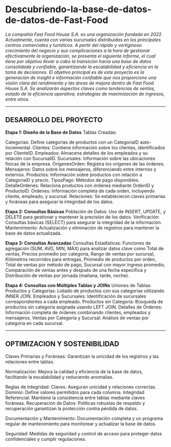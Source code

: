 # Descubriendo-la-base-de-datos-de-datos-de-Fast-Food

_La compañía Fast Food House S.A. es una organización fundada en 2022. Actualmente, cuenta con varias sucursales distribuidas en los principales centros comerciales y turísticos. 
A partir del rápido y vertiginoso crecimiento del negocio y sus complicaciones a la hora de gestionar efectivamente la organización, se presenta el siguiente informe, el cual tiene por objetivo llevar a cabo la transición hacia una base de datos consolidada y confiable, garantizando la escalabilidad y eficiencia en la toma de decisiones.
El objetivo principal es de este proyecto es la generación de insight e información confiable que nos proporcione una visión clara del rendimiento y las áreas de mejora dentro de Fast Food House S.A. Se analizarán aspectos claves como tendencias de ventas, estado de la eficiencia operativa, estrategias de maximización de ingresos, entre otros._

___________________________________________________________________________________________________________________________________________________________________________________________________________________________________
## DESARROLLO DEL PROYECTO
**Etapa 1: Diseño de la Base de Datos**
Tablas Creadas:

Categorias: Define categorías de productos con un CategoriaID auto-incremental.
Clientes: Contiene información sobre los clientes, identificados por ClienteID.
Empleados: Almacena detalles de los empleados y su relación con SucursalID.
Sucursales: Información sobre las ubicaciones físicas de la empresa.
OrigenesOrden: Registra los orígenes de las órdenes.
Mensajeros: Datos sobre los mensajeros, diferenciando entre internos y externos.
Productos: Información sobre productos con relación a CategoriaID y precio.
TiposPago: Métodos de pago disponibles.
DetalleOrdenes: Relaciona productos con órdenes mediante OrdenID y ProductoID.
Ordenes: Información completa de cada orden, incluyendo cliente, empleado, y sucursal.
Relaciones: Se establecieron claves primarias y foráneas para asegurar la integridad de los datos.

**Etapa 2: Consultas Básicas**
Población de Datos: Uso de INSERT, UPDATE, y DELETE para gestionar y mantener la precisión de los datos.
Verificación: Consultas básicas (SELECT) para asegurar la integridad de la información.
Mantenimiento: Actualización y eliminación de registros para mantener la base de datos actualizada.

**Etapa 3: Consultas Avanzadas**
Consultas Estadísticas: Funciones de agregación (SUM, AVG, MIN, MAX) para analizar datos clave como Total de ventas, Precios promedio por categoría, Rango de ventas por sucursal, Kilómetros recorridos para entregas, Promedio de productos por orden, Total de ventas por método de pago, Sucursal con mayor ingreso promedio, Comparación de ventas antes y después de una fecha específica y Distribución de ventas por jornada (mañana, tarde, noche).

**Etapa 4: Consultas con Múltiples Tablas y JOINs**
Uniones de Tablas:
Productos y Categorías: Listado de productos con sus categorías utilizando INNER JOIN.
Empleados y Sucursales: Identificación de sucursales correspondientes a cada empleado.
Productos sin Categoría: Búsqueda de productos sin categoría asignada usando LEFT JOIN.
Detalles de Órdenes: Información completa de órdenes combinando clientes, empleados y mensajeros.
Ventas por Categoría y Sucursal: Análisis de ventas por categoría en cada sucursal.


___________________________________________________________________________________________________________________________________________________________________________________________________________________________________
## OPTIMIZACION Y SOSTENIBILIDAD
Claves Primarias y Foráneas: Garantizan la unicidad de los registros y las relaciones entre tablas.

Normalización: Mejora la calidad y eficiencia de la base de datos, facilitando la escalabilidad y reduciendo anomalías.

Reglas de Integridad:
Claves: Aseguran unicidad y relaciones correctas.
Dominio: Define valores permitidos para cada columna.
Integridad Referencial: Mantiene la consistencia entre tablas mediante claves foráneas.
Recuperación de Datos: Políticas robustas de respaldo y recuperación garantizan la protección contra pérdida de datos.

Documentación y Mantenimiento: Documentación completa y un programa regular de mantenimiento para monitorear y actualizar la base de datos.

Seguridad: Medidas de seguridad y control de acceso para proteger datos confidenciales y cumplir regulaciones.


